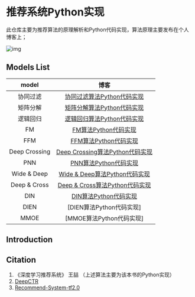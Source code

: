 # 推荐系统Python实现

此仓库主要为推荐算法的原理解析和Python代码实现，算法原理主要发布在个人博客上；

![img](https://camo.githubusercontent.com/ca384fc4673ca6f310fc9dc127e0014fc956490e8347fefd8e54bcc7a2229c29/68747470733a2f2f63646e2e6a7364656c6976722e6e65742f67682f6a632d4c65654875622f5265636f6d6d656e642d53797374656d2d7466322e30406d61737465722f696d6167652f2545362538452541382545382538442539302545372541452539372545362542332539352e706e67)

## Models List

|     model     |                             博客                             |
| :-----------: | :----------------------------------------------------------: |
|   协同过滤    | [协同过滤算法Python代码实现](https://hcyand.top/%E5%8D%8F%E5%90%8C%E8%BF%87%E6%BB%A4%E4%BB%A3%E7%A0%81%E5%AE%9E%E7%8E%B0) |
|   矩阵分解    | [矩阵分解算法Python代码实现](https://hcyand.top/%E7%9F%A9%E9%98%B5%E5%88%86%E8%A7%A3%E7%AE%97%E6%B3%95%E4%BB%A3%E7%A0%81%E5%AE%9E%E7%8E%B0) |
|   逻辑回归    | [逻辑回归算法Python代码实现](https://hcyand.top/%E9%80%BB%E8%BE%91%E5%9B%9E%E5%BD%92%E4%BB%A3%E7%A0%81%E5%AE%9E%E7%8E%B0) |
|      FM       | [FM算法Python代码实现](https://hcyand.top/fm%E7%AE%97%E6%B3%95%E4%BB%A3%E7%A0%81%E5%AE%9E%E7%8E%B0) |
|      FFM      | [FFM算法Python代码实现](https://hcyand.top/ffm%E7%AE%97%E6%B3%95%E4%BB%A3%E7%A0%81%E5%AE%9E%E7%8E%B0) |
| Deep Crossing | [Deep Crossing算法Python代码实现](https://hcyand.top/deep-crossing%E7%AE%97%E6%B3%95%E4%BB%A3%E7%A0%81%E5%AE%9E%E7%8E%B0) |
|      PNN      | [PNN算法Python代码实现](https://hcyand.top/pnn%E7%AE%97%E6%B3%95%E4%BB%A3%E7%A0%81%E5%AE%9E%E7%8E%B0) |
|  Wide & Deep  | [Wide & Deep算法Python代码实现](https://hcyand.top/wide-deep%E7%AE%97%E6%B3%95%E4%BB%A3%E7%A0%81%E5%AE%9E%E7%8E%B0) |
| Deep & Cross  | [Deep & Cross算法Python代码实现](https://hcyand.top/deep-cross%E7%AE%97%E6%B3%95%E4%BB%A3%E7%A0%81%E5%AE%9E%E7%8E%B0) |
|      DIN      | [DIN算法Python代码实现](https://hcyand.top/din%E7%AE%97%E6%B3%95%E4%BB%A3%E7%A0%81%E5%AE%9E%E7%8E%B0) |
|     DIEN      |                   [DIEN算法Python代码实现]                   |
|     MMOE      |                   [MMOE算法Python代码实现]                   |

## Introduction

## Citation

1. 《深度学习推荐系统》  王喆  （上述算法主要为该本书的Python实现）
2.  [DeepCTR](https://github.com/shenweichen/DeepCTR)
3.  [Recommend-System-tf2.0](https://github.com/jc-LeeHub/Recommend-System-tf2.0)